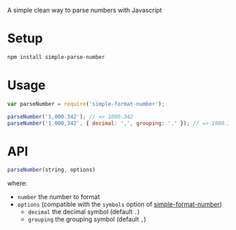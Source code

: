 A simple clean way to parse numbers with Javascript

# Setup

```sh
npm install simple-parse-number
```

# Usage

```js
var parseNumber = require('simple-format-number');

parseNumber('1,000.342'); // => 1000.342
parseNumber('1.000,342', { decimal: ',', grouping: '.' }); // => 1000.342 (italian format)
```

# API

```js
parseNumber(string, options)
```

where:

- `number` the number to format
- `options` (compatible with the `symbols` option of [simple-format-number](https://github.com/gcanti/simple-format-number))
  - `decimal` the decimal symbol (default `.`)
  - `grouping` the grouping symbol (default `,`)

